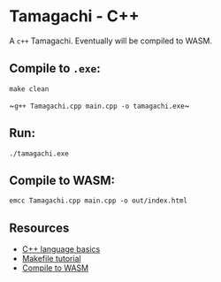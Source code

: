 # Tamagachi - C++
A `c++` Tamagachi. Eventually will be compiled to WASM.

## Compile to `.exe`:
`make clean`

~`g++ Tamagachi.cpp main.cpp -o tamagachi.exe`~

## Run:
`./tamagachi.exe`

## Compile to WASM:
`emcc Tamagachi.cpp main.cpp -o out/index.html`

## Resources
* [C++ language basics](https://www.w3schools.com/cpp/)
* [Makefile tutorial](https://www.youtube.com/watch?v=6Gw1rNyTJWA)
* [Compile to WASM](https://developer.mozilla.org/en-US/docs/WebAssembly/C_to_wasm)